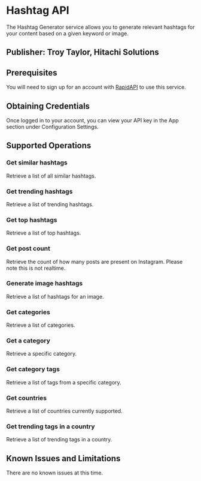 # Hashtag API
The Hashtag Generator service allows you to generate relevant hashtags for your content based on a given keyword or image.

## Publisher: Troy Taylor, Hitachi Solutions

## Prerequisites
You will need to sign up for an account with [RapidAPI](https://rapidapi.com/auth/sign-up) to use this service.

## Obtaining Credentials
Once logged in to your account, you can view your API key in the App section under Configuration Settings.

## Supported Operations
### Get similar hashtags
Retrieve a list of all similar hashtags.
### Get trending hashtags
Retrieve a list of trending hashtags.
### Get top hashtags
Retrieve a list of top hashtags.
### Get post count
Retrieve the count of how many posts are present on Instagram. Please note this is not realtime.
### Generate image hashtags
Retrieve a list of hashtags for an image.
### Get categories
Retrieve a list of categories.
### Get a category
Retrieve a specific category.
### Get category tags
Retrieve a list of tags from a specific category.
### Get countries
Retrieve a list of countries currently supported.
### Get trending tags in a country
Retrieve a list of trending tags in a country.

## Known Issues and Limitations
There are no known issues at this time.
